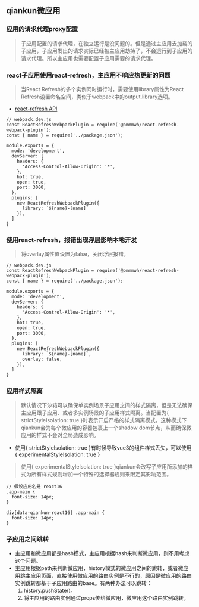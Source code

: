 ## qiankun微应用
### 应用的请求代理proxy配置
> 子应用配置的请求代理，在独立运行是没问题的。但是通过主应用去加载的子应用，子应用发出的请求实际已经被主应用劫持了，不会运行到子应用的请求代理。所以主应用也需要配置子应用需要的请求代理。

### react子应用使用react-refresh，主应用不响应热更新的问题
> 当React Refresh的多个实例同时运行时，需要使用library属性为React Refresh设置命名空间，类似于webpack中的output.library选项。

- [react-refresh API](https://github.com/pmmmwh/react-refresh-webpack-plugin/blob/main/docs/API.md)
```
// webpack.dev.js
const ReactRefreshWebpackPlugin = require('@pmmmwh/react-refresh-webpack-plugin');
const { name } = require('../package.json');

module.exports = {
  mode: 'development',
  devServer: {
    headers: {
      'Access-Control-Allow-Origin': '*',
    },
    hot: true,
    open: true,
    port: 3000,
  },
  plugins: [
    new ReactRefreshWebpackPlugin({
      library: `${name}-[name]`
    }),
  ]
}
```
### 使用react-refresh，报错出现浮层影响本地开发
> 将overlay属性值设置为false，关闭浮层报错。

```
// webpack.dev.js
const ReactRefreshWebpackPlugin = require('@pmmmwh/react-refresh-webpack-plugin');
const { name } = require('../package.json');

module.exports = {
  mode: 'development',
  devServer: {
    headers: {
      'Access-Control-Allow-Origin': '*',
    },
    hot: true,
    open: true,
    port: 3000,
  },
  plugins: [
    new ReactRefreshWebpackPlugin({
      library: `${name}-[name]`,
      overlay: false,
    }),
  ]
}
```
### 应用样式隔离
> 默认情况下沙箱可以确保单实例场景子应用之间的样式隔离，但是无法确保主应用跟子应用、或者多实例场景的子应用样式隔离。当配置为{ strictStyleIsolation: true }时表示开启严格的样式隔离模式。这种模式下qiankun会为每个微应用的容器包裹上一个shadow dom节点，从而确保微应用的样式不会对全局造成影响。

- 使用{ strictStyleIsolation: true }有时候导致vue3的组件样式丢失，可以使用{ experimentalStyleIsolation: true }
> 使用{ experimentalStyleIsolation: true }qiankun会改写子应用所添加的样式为所有样式规则增加一个特殊的选择器规则来限定其影响范围。

```
// 假设应用名是 react16
.app-main {
  font-size: 14px;
}

div[data-qiankun-react16] .app-main {
  font-size: 14px;
}
```
### 子应用之间跳转
- 主应用和微应用都是hash模式，主应用根据hash来判断微应用，则不用考虑这个问题。
- 主应用根据path来判断微应用，history模式的微应用之间的跳转，或者微应用跳主应用页面，直接使用微应用的路由实例是不行的，原因是微应用的路由实例跳转都基于子应用路由的base。有两种办法可以跳转：
  1. history.pushState()。
  2. 将主应用的路由实例通过props传给微应用，微应用这个路由实例跳转。